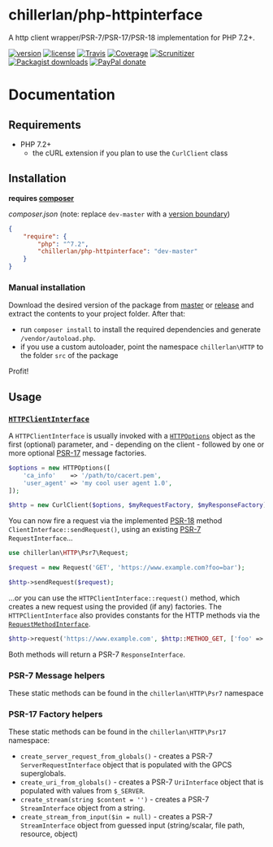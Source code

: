 # chillerlan/php-httpinterface

A http client wrapper/PSR-7/PSR-17/PSR-18 implementation for PHP 7.2+.

[![version][packagist-badge]][packagist]
[![license][license-badge]][license]
[![Travis][travis-badge]][travis]
[![Coverage][coverage-badge]][coverage]
[![Scrunitizer][scrutinizer-badge]][scrutinizer]
[![Packagist downloads][downloads-badge]][downloads]
[![PayPal donate][donate-badge]][donate]

[packagist-badge]: https://img.shields.io/packagist/v/chillerlan/php-httpinterface.svg?style=flat-square
[packagist]: https://packagist.org/packages/chillerlan/php-httpinterface
[license-badge]: https://img.shields.io/github/license/chillerlan/php-httpinterface.svg?style=flat-square
[license]: https://github.com/chillerlan/php-httpinterface/blob/master/LICENSE
[travis-badge]: https://img.shields.io/travis/chillerlan/php-httpinterface.svg?style=flat-square
[travis]: https://travis-ci.org/chillerlan/php-httpinterface
[coverage-badge]: https://img.shields.io/codecov/c/github/chillerlan/php-httpinterface.svg?style=flat-square
[coverage]: https://codecov.io/github/chillerlan/php-httpinterface
[scrutinizer-badge]: https://img.shields.io/scrutinizer/g/chillerlan/php-httpinterface.svg?style=flat-square
[scrutinizer]: https://scrutinizer-ci.com/g/chillerlan/php-httpinterface
[downloads-badge]: https://img.shields.io/packagist/dt/chillerlan/php-httpinterface.svg?style=flat-square
[downloads]: https://packagist.org/packages/chillerlan/php-httpinterface/stats
[donate-badge]: https://img.shields.io/badge/donate-paypal-ff33aa.svg?style=flat-square
[donate]: https://www.paypal.com/cgi-bin/webscr?cmd=_s-xclick&hosted_button_id=WLYUNAT9ZTJZ4

# Documentation

## Requirements
- PHP 7.2+
  - the cURL extension if you plan to use the `CurlClient` class

## Installation
**requires [composer](https://getcomposer.org)**

*composer.json* (note: replace `dev-master` with a [version boundary](https://getcomposer.org/doc/articles/versions.md))
```json
{
	"require": {
		"php": "^7.2",
		"chillerlan/php-httpinterface": "dev-master"
	}
}
```

### Manual installation
Download the desired version of the package from [master](https://github.com/chillerlan/php-httpinterface/archive/master.zip) or
[release](https://github.com/chillerlan/php-httpinterface/releases) and extract the contents to your project folder.  After that:
- run `composer install` to install the required dependencies and generate `/vendor/autoload.php`.
- if you use a custom autoloader, point the namespace `chillerlan\HTTP` to the folder `src` of the package

Profit!

## Usage

### [`HTTPClientInterface`](https://github.com/chillerlan/php-httpinterface/blob/master/src/HTTPClientInterface.php)
A `HTTPClientInterface` is usually invoked with a [`HTTPOptions`](https://github.com/chillerlan/php-httpinterface/blob/master/src/HTTPOptions.php) object as the first (optional) parameter,
and - depending on the client - followed by one or more optional [PSR-17](https://www.php-fig.org/psr/psr-17/) message factories.
```php
$options = new HTTPOptions([
	'ca_info'    => '/path/to/cacert.pem',
	'user_agent' => 'my cool user agent 1.0',
]);

$http = new CurlClient($options, $myRequestFactory, $myResponseFactory);
```
You can now fire a request via the implemented [PSR-18](https://www.php-fig.org/psr/psr-18/) method `ClientInterface::sendRequest()`,
using an existing [PSR-7](https://www.php-fig.org/psr/psr-7/) `RequestInterface`...
```php
use chillerlan\HTTP\Psr7\Request;

$request = new Request('GET', 'https://www.example.com?foo=bar');

$http->sendRequest($request);
```
...or you can use the `HTTPClientInterface::request()` method, which creates a new request using the provided (if any) factories.
The `HTTPClientInterface` also provides constants for the HTTP methods via the [`RequestMethodInterface`](https://github.com/php-fig/http-message-util/blob/master/src/RequestMethodInterface.php).
```php
$http->request('https://www.example.com', $http::METHOD_GET, ['foo' => 'bar']);
```
Both methods will return a PSR-7 `ResponseInterface`.

### PSR-7 Message helpers
These static methods can be found in the `chillerlan\HTTP\Psr7` namespace


### PSR-17 Factory helpers
These static methods can be found in the `chillerlan\HTTP\Psr17` namespace:

- `create_server_request_from_globals()` - creates a PSR-7 `ServerRequestInterface` object that is populated with the GPCS superglobals.
- `create_uri_from_globals()` - creates a PSR-7 `UriInterface` object that is populated with values from `$_SERVER`.
- `create_stream(string $content = '')` - creates a PSR-7 `StreamInterface` object from a string.
- `create_stream_from_input($in = null)` - creates a PSR-7 `StreamInterface` object from guessed input (string/scalar, file path, resource, object)
